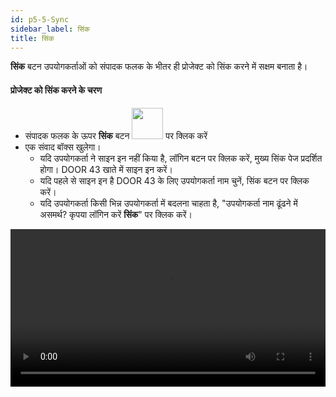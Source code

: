 ```yaml
---
id: p5-5-Sync
sidebar_label: सिंक
title: सिंक
---
```

**सिंक** बटन उपयोगकर्ताओं को संपादक फलक के भीतर ही प्रोजेक्ट को सिंक करने में सक्षम बनाता है।

#### प्रोजेक्ट को सिंक करने के चरण 

- संपादक फलक के ऊपर **सिंक** बटन <img src="/assets/cloudsyncbutton.PNG" width="50px"/> पर क्लिक करें
- एक संवाद बॉक्स खुलेगा।
     - यदि उपयोगकर्ता ने साइन इन नहीं किया है, 
         लॉगिन बटन पर क्लिक करें, मुख्य सिंक पेज प्रदर्शित होगा।
         DOOR 43 खाते में साइन इन करें।
     - यदि पहले से साइन इन है
        DOOR 43 के लिए उपयोगकर्ता नाम चुनें,
         सिंक बटन पर क्लिक करें।
    - यदि उपयोगकर्ता किसी भिन्न उपयोगकर्ता में बदलना चाहता है,
         "उपयोगकर्ता नाम ढूंढने में असमर्थ? कृपया लॉगिन करें **सिंक**" पर क्लिक करें।
        
<video controls src="/0.8.1/en_project_sync.mp4" width="100%" type="video/mp4"></video>

